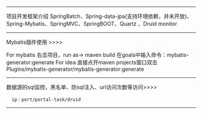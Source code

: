 ****************************************************************************************************************************************
项目开发框架介绍
  SpringBatch、Spring-data-jpa(支持环境依赖，并未开放)、Spring-Mybatis、SpringMVC、SpringBOOT、Quartz 、Druid monitor
****************************************************************************************************************************************
Mybatis插件使用 >>>>

   For mybatis
      右击项目，run as-> maven build 在goals中输入命令：mybatis-generator:generate
   For idea
      直接点开maven projects窗口双击Plugins/mybatis-generator/mybatis-generator:generate
      
****************************************************************************************************************************************
数据源的sql监控，黑名单、防sql注入、url访问次数等访问>>>>

      ip：port/portal-task/druid
****************************************************************************************************************************************
